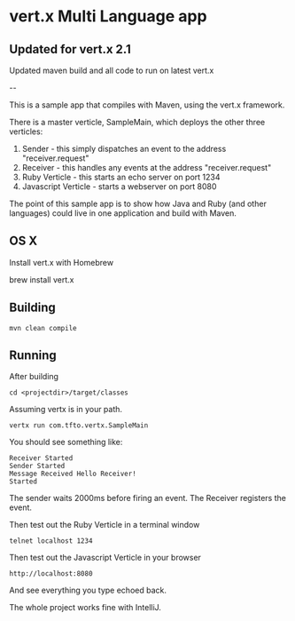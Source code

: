 # vert.x Multi Language app

## Updated for vert.x 2.1

Updated maven build and all code to run on latest vert.x

--

This is a sample app that compiles with Maven, using the vert.x framework.

There is a master verticle, SampleMain, which deploys the other three verticles:

1. Sender - this simply dispatches an event to the address "receiver.request"
2. Receiver - this handles any events at the address "receiver.request"
3. Ruby Verticle - this starts an echo server on port 1234
4. Javascript Verticle - starts a webserver on port 8080

The point of this sample app is to show how Java and Ruby (and other languages) could live in one application and build with Maven.

## OS X

Install vert.x with Homebrew

  brew install vert.x

## Building

	mvn clean compile

## Running

After building

	cd <projectdir>/target/classes
	
Assuming vertx is in your path.

	vertx run com.tfto.vertx.SampleMain

You should see something like:

	Receiver Started
	Sender Started
	Message Received Hello Receiver!
	Started

The sender waits 2000ms before firing an event. The Receiver registers the event.

Then test out the Ruby Verticle in a terminal window

	telnet localhost 1234

Then test out the Javascript Verticle in your browser

    http://localhost:8080

And see everything you type echoed back.

The whole project works fine with IntelliJ.
